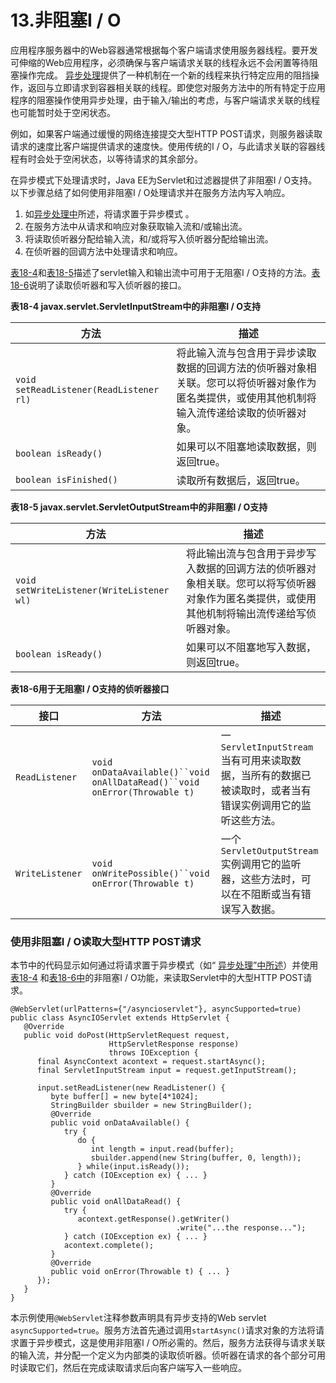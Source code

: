 # 13.非阻塞I / O

应用程序服务器中的Web容器通常根据每个客户端请求使用服务器线程。要开发可伸缩的Web应用程序，必须确保与客户端请求关联的线程永远不会闲置等待阻塞操作完成。 [异步处理](https://javaee.github.io/tutorial/servlets012.html#BEIGCFDF)提供了一种机制在一个新的线程来执行特定应用的阻挡操作，返回与立即请求到容器相关联的线程。即使您对服务方法中的所有特定于应用程序的阻塞操作使用异步处理，由于输入/输出的考虑，与客户端请求关联的线程也可能暂时处于空闲状态。

例如，如果客户端通过缓慢的网络连接提交大型HTTP POST请求，则服务器读取请求的速度比客户端提供请求的速度快。使用传统的I / O，与此请求关联的容器线程有时会处于空闲状态，以等待请求的其余部分。

在异步模式下处理请求时，Java EE为Servlet和过滤器提供了非阻塞I / O支持。以下步骤总结了如何使用非阻塞I / O处理请求并在服务方法内写入响应。

1. 如[异步处理中](https://javaee.github.io/tutorial/servlets012.html#BEIGCFDF)所述，将请求置于异步模式 。
2. 在服务方法中从请求和响应对象获取输入流和/或输出流。
3. 将读取侦听器分配给输入流，和/或将写入侦听器分配给输出流。
4. 在侦听器的回调方法中处理请求和响应。

[表18-4](https://javaee.github.io/tutorial/servlets013.html#BEIFDICJ)和[表18-5](https://javaee.github.io/tutorial/servlets013.html#BEIFIIIH)描述了servlet输入和输出流中可用于无阻塞I / O支持的方法。[表18-6](https://javaee.github.io/tutorial/servlets013.html#BEIFGJCG)说明了读取侦听器和写入侦听器的接口。



**表18-4 javax.servlet.ServletInputStream中的非阻塞I / O支持**

| **方法**                                | **描述**                                                     |
| --------------------------------------- | ------------------------------------------------------------ |
| `void setReadListener(ReadListener rl)` | 将此输入流与包含用于异步读取数据的回调方法的侦听器对象相关联。您可以将侦听器对象作为匿名类提供，或使用其他机制将输入流传递给读取的侦听器对象。 |
| `boolean isReady()`                     | 如果可以不阻塞地读取数据，则返回true。                       |
| `boolean isFinished()`                  | 读取所有数据后，返回true。                                   |



**表18-5 javax.servlet.ServletOutputStream中的非阻塞I / O支持**

| **方法**                                  | **描述**                                                     |
| ----------------------------------------- | ------------------------------------------------------------ |
| `void setWriteListener(WriteListener wl)` | 将此输出流与包含用于异步写入数据的回调方法的侦听器对象相关联。您可以将写侦听器对象作为匿名类提供，或使用其他机制将输出流传递给写侦听器对象。 |
| `boolean isReady()`                       | 如果可以不阻塞地写入数据，则返回true。                       |



**表18-6用于无阻塞I / O支持的侦听器接口**

| **接口**        | **方法**                                                     | **描述**                                                     |
| --------------- | ------------------------------------------------------------ | ------------------------------------------------------------ |
| `ReadListener`  | `void onDataAvailable()``void onAllDataRead()``void onError(Throwable t)` | 一`ServletInputStream`当有可用来读取数据，当所有的数据已被读取时，或者当有错误实例调用它的监听这些方法。 |
| `WriteListener` | `void onWritePossible()``void onError(Throwable t)`          | 一个`ServletOutputStream`实例调用它的监听器，这些方法时，可以在不阻断或当有错误写入数据。 |



### 使用非阻塞I / O读取大型HTTP POST请求

本节中的代码显示如何通过将请求置于异步模式（如“ [异步处理”中所述](https://javaee.github.io/tutorial/servlets012.html#BEIGCFDF)）并使用[表18-4](https://javaee.github.io/tutorial/servlets013.html#BEIFDICJ) 和[表18-6中](https://javaee.github.io/tutorial/servlets013.html#BEIFGJCG)的非阻塞I / O功能，来读取Servlet中的大型HTTP POST请求。

```oac_no_warn
@WebServlet(urlPatterns={"/asyncioservlet"}, asyncSupported=true)
public class AsyncIOServlet extends HttpServlet {
   @Override
   public void doPost(HttpServletRequest request,
                      HttpServletResponse response)
                      throws IOException {
      final AsyncContext acontext = request.startAsync();
      final ServletInputStream input = request.getInputStream();

      input.setReadListener(new ReadListener() {
         byte buffer[] = new byte[4*1024];
         StringBuilder sbuilder = new StringBuilder();
         @Override
         public void onDataAvailable() {
            try {
               do {
                  int length = input.read(buffer);
                  sbuilder.append(new String(buffer, 0, length));
               } while(input.isReady());
            } catch (IOException ex) { ... }
         }
         @Override
         public void onAllDataRead() {
            try {
               acontext.getResponse().getWriter()
                                     .write("...the response...");
            } catch (IOException ex) { ... }
            acontext.complete();
         }
         @Override
         public void onError(Throwable t) { ... }
      });
   }
}
```

本示例使用`@WebServlet`注释参数声明具有异步支持的Web servlet `asyncSupported=true`。服务方法首先通过调用`startAsync()`请求对象的方法将请求置于异步模式，这是使用非阻塞I / O所必需的。然后，服务方法获得与请求关联的输入流，并分配一个定义为内部类的读取侦听器。侦听器在请求的各个部分可用时读取它们，然后在完成读取请求后向客户端写入一些响应。